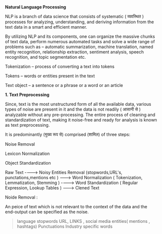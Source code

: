 **Natural Language Processing**

NLP is a branch of data science that consists of systematic ( व्यवस्थित ) processes for analyzing, understanding, and deriving information from the text data in a smart and efficient manner.


By utilizing NLP and its components, one can organize the massive chunks of text data, perform numerous automated tasks and solve a wide range of problems such as – automatic summarization, machine translation, named entity recognition, relationship extraction, sentiment analysis, speech recognition, and topic segmentation etc.


Tokenization – process of converting a text into tokens

Tokens – words or entities present in the text

Text object – a sentence or a phrase or a word or an article



**1. Text Preprocessing**

Since, text is the most unstructured form of all the available data, various types of noise are present in it and the data is not readily ( आसानी से ) analyzable without any pre-processing. The entire process of cleaning and standardization of text, making it noise-free and ready for analysis is known as text preprocessing.


It is predominantly (मुख्य रूप से) comprised (शामिल) of three steps:

Noise Removal

Lexicon Normalization

Object Standardization


Raw Text ----> Noisy Entities Removal (stopwords,URL's, punctations,mentions etc ) ---> Word Normalization ( Tokenization, Lemmatization, Stemming ) ----> Word Standardization ( Regular Expression, Lookup Tables ) ---> Clened Text 


Noide Removal :


An peice of text which is not relevant to the context of the data and the end-output can be specified as the noise.

> language stopwords
> URL, LINKS , social media entities( mentions , hashtags)
> Punctuations
> Industry specific words

